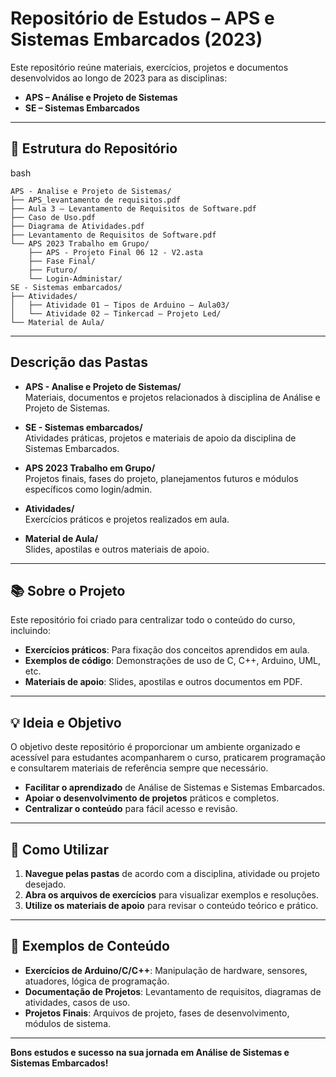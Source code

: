 # Repositório de Estudos – APS e Sistemas Embarcados (2023)

Este repositório reúne materiais, exercícios, projetos e documentos desenvolvidos ao longo de 2023 para as disciplinas:

- **APS – Análise e Projeto de Sistemas**
- **SE – Sistemas Embarcados**

---

## 📁 Estrutura do Repositório

bash
```
APS - Analise e Projeto de Sistemas/
├── APS_levantamento de requisitos.pdf
├── Aula 3 – Levantamento de Requisitos de Software.pdf
├── Caso de Uso.pdf
├── Diagrama de Atividades.pdf
├── Levantamento de Requisitos de Software.pdf
└── APS 2023 Trabalho em Grupo/
    ├── APS - Projeto Final 06 12 - V2.asta
    ├── Fase Final/
    ├── Futuro/
    └── Login-Administar/
SE - Sistemas embarcados/
├── Atividades/
│   ├── Atividade 01 – Tipos de Arduino – Aula03/
│   └── Atividade 02 – Tinkercad – Projeto Led/
└── Material de Aula/
```

---

## Descrição das Pastas

- **APS - Analise e Projeto de Sistemas/**  
  Materiais, documentos e projetos relacionados à disciplina de Análise e Projeto de Sistemas.

- **SE - Sistemas embarcados/**  
  Atividades práticas, projetos e materiais de apoio da disciplina de Sistemas Embarcados.

- **APS 2023 Trabalho em Grupo/**  
  Projetos finais, fases do projeto, planejamentos futuros e módulos específicos como login/admin.

- **Atividades/**  
  Exercícios práticos e projetos realizados em aula.

- **Material de Aula/**  
  Slides, apostilas e outros materiais de apoio.

---

## 📚 Sobre o Projeto

Este repositório foi criado para centralizar todo o conteúdo do curso, incluindo:

- **Exercícios práticos**: Para fixação dos conceitos aprendidos em aula.
- **Exemplos de código**: Demonstrações de uso de C, C++, Arduino, UML, etc.
- **Materiais de apoio**: Slides, apostilas e outros documentos em PDF.

---

## 💡 Ideia e Objetivo

O objetivo deste repositório é proporcionar um ambiente organizado e acessível para estudantes acompanharem o curso, praticarem programação e consultarem materiais de referência sempre que necessário.

- **Facilitar o aprendizado** de Análise de Sistemas e Sistemas Embarcados.
- **Apoiar o desenvolvimento de projetos** práticos e completos.
- **Centralizar o conteúdo** para fácil acesso e revisão.

---

## 🚀 Como Utilizar

1. **Navegue pelas pastas** de acordo com a disciplina, atividade ou projeto desejado.
2. **Abra os arquivos de exercícios** para visualizar exemplos e resoluções.
3. **Utilize os materiais de apoio** para revisar o conteúdo teórico e prático.

---

## 📝 Exemplos de Conteúdo

- **Exercícios de Arduino/C/C++**: Manipulação de hardware, sensores, atuadores, lógica de programação.
- **Documentação de Projetos**: Levantamento de requisitos, diagramas de atividades, casos de uso.
- **Projetos Finais**: Arquivos de projeto, fases de desenvolvimento, módulos de sistema.

---

**Bons estudos e sucesso na sua jornada em Análise de Sistemas e Sistemas Embarcados!**